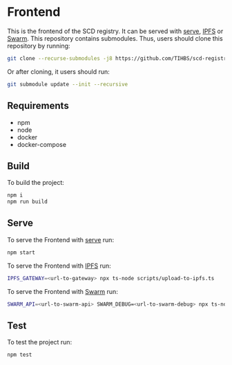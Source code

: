 # Frontend

This is the frontend of the SCD registry.
It can be served with [serve](https://www.npmjs.com/package/serve), [IPFS](https://ipfs.io/) or [Swarm](https://www.ethswarm.org/).
This repository contains submodules.
Thus, users should clone this repository by running:

```bash
git clone --recurse-submodules -j8 https://github.com/TIHBS/scd-registry-frontend.git
```

Or after cloning, it users should run:

```bash
git submodule update --init --recursive
```

## Requirements

- npm
- node
- docker
- docker-compose

## Build

To build the project:

```bash
npm i
npm run build
```

## Serve

To serve the Frontend with [serve](https://www.npmjs.com/package/serve) run:

```bash
npm start
```

To serve the Frontend with [IPFS](https://ipfs.io/) run:

```bash
IPFS_GATEWAY=<url-to-gateway> npx ts-node scripts/upload-to-ipfs.ts 
```

To serve the Frontend with [Swarm](https://www.ethswarm.org/) run:

```bash
SWARM_API=<url-to-swarm-api> SWARM_DEBUG=<url-to-swarm-debug> npx ts-node scripts/upload-to-swarm.ts 
```

## Test

To test the project run:

```bash
npm test
```
